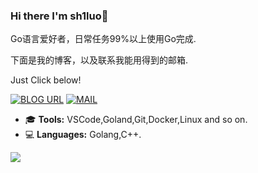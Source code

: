 ### Hi there I'm sh1luo👋
Go语言爱好者，日常任务99%以上使用Go完成.

下面是我的博客，以及联系我能用得到的邮箱.

Just Click below!

[![BLOG URL](https://img.shields.io/twitter/url?color=%23FBBC05&label=BLOG&logo=hexo&logoColor=white&style=flat-square&url=https%3A%2F%2Fhttps://sh1luo.gitee.io/%2F)](https://sh1luo.gitee.io/)
[![MAIL](https://img.shields.io/static/v1?label=MAIL&message=%20&color=green2&logo=gmail&style=flat-square&logoColor=white)](mailto:shiluo1999@163.com)

- 🎓 **Tools:** VSCode,Goland,Git,Docker,Linux and so on.  
- 💻 **Languages:** Golang,C++.

<img src="https://github-readme-stats.vercel.app/api?username=sh1luo&show_icons=true">
